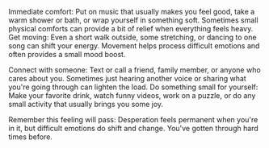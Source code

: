 Immediate comfort: Put on music that usually makes you feel good, take a warm shower or bath, or wrap yourself in something soft. Sometimes small physical comforts can provide a bit of relief when everything feels heavy.
Get moving: Even a short walk outside, some stretching, or dancing to one song can shift your energy. Movement helps process difficult emotions and often provides a small mood boost.

Connect with someone: Text or call a friend, family member, or anyone who cares about you. Sometimes just hearing another voice or sharing what you're going through can lighten the load.
Do something small for yourself: Make your favorite drink, watch funny videos, work on a puzzle, or do any small activity that usually brings you some joy.

Remember this feeling will pass: Desperation feels permanent when you're in it, but difficult emotions do shift and change. You've gotten through hard times before.
